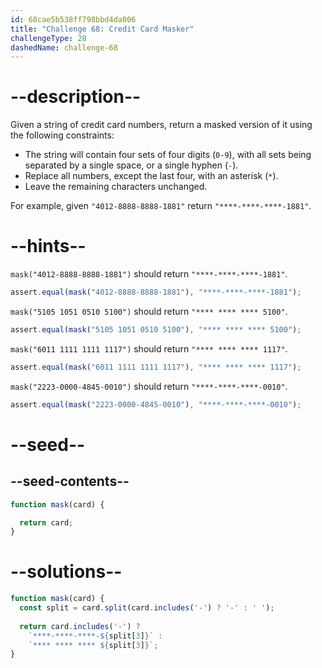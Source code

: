 ```yaml
---
id: 68cae5b538ff798bbd4da006
title: "Challenge 68: Credit Card Masker"
challengeType: 28
dashedName: challenge-68
---
```


# --description--

Given a string of credit card numbers, return a masked version of it using the following constraints:

- The string will contain four sets of four digits (`0-9`), with all sets being separated by a single space, or a single hyphen (`-`).
- Replace all numbers, except the last four, with an asterisk (`*`).
- Leave the remaining characters unchanged.

For example, given `"4012-8888-8888-1881"` return `"****-****-****-1881"`.

# --hints--

`mask("4012-8888-8888-1881")` should return `"****-****-****-1881"`.

```js
assert.equal(mask("4012-8888-8888-1881"), "****-****-****-1881");
```

`mask("5105 1051 0510 5100")` should return `"**** **** **** 5100"`.

```js
assert.equal(mask("5105 1051 0510 5100"), "**** **** **** 5100");
```

`mask("6011 1111 1111 1117")` should return `"**** **** **** 1117"`.

```js
assert.equal(mask("6011 1111 1111 1117"), "**** **** **** 1117");
```

`mask("2223-0000-4845-0010")` should return `"****-****-****-0010"`.

```js
assert.equal(mask("2223-0000-4845-0010"), "****-****-****-0010");
```

# --seed--

## --seed-contents--

```js
function mask(card) {

  return card;
}
```

# --solutions--

```js
function mask(card) {
  const split = card.split(card.includes('-') ? '-' : ' ');
  
  return card.includes('-') ?
    `****-****-****-${split[3]}` :
    `**** **** **** ${split[3]}`;
}
```
